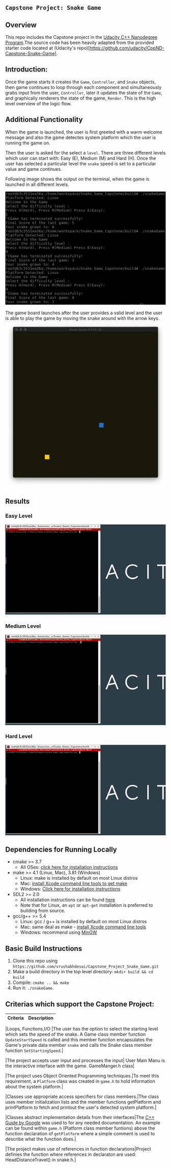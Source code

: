 # 

## `Capstone Project: Snake Game`

## Overview

This repo includes the Capstone project in the [Udacity C++ Nanodegree Program](https://www.udacity.com/course/c-plus-plus-nanodegree--nd213).The source code has been heavily adapted from the provided starter code located at (Udacity's repo)[https://github.com/udacity/CppND-Capstone-Snake-Game].


## Introduction:
Once the game starts it creates the `Game`, `Controller`, and `Snake` objects, then game continues to loop through each component and simultaneously grabs input from the user, `Controller`, later it updates the state of the `Game`, and graphically renderers the state of the game, `Render`. This is the high level overview of the logic flow.

## Additional Functionality

When the game is launched, the user is first greeted with a warm welcome message and also the game detectes system platform which the user is running the game on.

Then the user is asked for the select a `level`. There are three different levels which user can start with: Easy (E), Medium (M) and Hard (H). Once the user has selected a particular level the `snake` speed is set to a particular  value and game continues.

Following image shows the output on the terminal, when the game is launched in all different levels.  

<img src = "results/output.png"/>

The game board launches after the user provides a valid level and the user is able to play the game by moving the snake around with the arrow keys.
<img src = "results/gameBoard.png"/>

## Results

### Easy Level
<img src="results/Easy_level.gif"/>

### Medium Level
<img src="results/Medium_level.gif"/>

### Hard Level
<img src="results/Hard_level.gif"/>

## Dependencies for Running Locally

- cmake >= 3.7
  - All OSes: [click here for installation instructions](https://cmake.org/install/)
- make >= 4.1 (Linux, Mac), 3.81 (Windows)
  - Linux: make is installed by default on most Linux distros
  - Mac: [install Xcode command line tools to get make](https://developer.apple.com/xcode/features/)
  - Windows: [Click here for installation instructions](http://gnuwin32.sourceforge.net/packages/make.htm)
- SDL2 >= 2.0
  - All installation instructions can be found [here](https://wiki.libsdl.org/Installation)
  - Note that for Linux, an `apt` or `apt-get` installation is preferred to building from source.
- gcc/g++ >= 5.4
  - Linux: gcc / g++ is installed by default on most Linux distros
  - Mac: same deal as make - [install Xcode command line tools](https://developer.apple.com/xcode/features/)
  - Windows: recommend using [MinGW](http://www.mingw.org/)

## Basic Build Instructions

1. Clone this repo using `https://github.com/vrushabhdesai/Capstone_Project_Snake_Game.git`
2. Make a build directory in the top level directory: `mkdir build && cd build`
3. Compile: `cmake .. && make`
4. Run it: `./snakeGame`.

## Criterias which support the Capstone Project:

|Criteria| Description|
|--------|------------|

|Loops, Functions,I/O |The user has the option to select the starting level which sets the speed of the snake. A Game class member function `UpdateStartSpeed` is called and this member function encapsulates the Game's private data member `snake` and calls the Snake class member function `SetStartingSpeed`.|

|The project accepts user input and processes the input| User Main Manu is the interactive interface with the game. GameManger.h class|

|The project uses Object Oriented Programming techniques.|To meet this requirement, a `Platform` class was created in `game.h` to hold information about the system platform.|

|Classes use appropriate access specifiers for class members.|The class uses member initialization lists and the member functions getPlatform and printPlatform to fetch and printout the user's detected system platform.|

|Classes abstract implementation details from their interfaces|The [C++ Guide by Google](https://google.github.io/styleguide/cppguide.html#Function_Comments) was used to for any needed documentation. An example can be found within `game.h` (Platform class member funtions) above the function declaration of `getPlatform` where a simple comment is used to describe what the function does.|

|The project makes use of references in function declarations|Project definies the function where references in declaraton are used: HeadDistanceTravel() in snake.h.|






